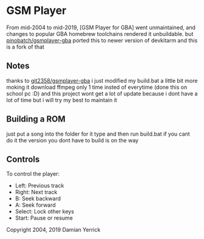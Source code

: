 GSM Player
==========

From mid-2004 to mid-2019, [GSM Player for GBA] went unmaintained,
and changes to popular GBA homebrew toolchains rendered it
unbuildable. but [pinobatch/gsmplayer-gba](https://github.com/pinobatch/gsmplayer-gba) ported this to newer version of devkitarm
and this is a fork of that

Notes
--------------
thanks to [git2358/gsmplayer-gba](https://github.com/git2358/gsmplayer-gba) i just modified my build.bat a little bit more moking it download ffmpeg only 1 time insted of everytime (done this on school pc :D)
and this project wont get a lot of update because i dont have a lot of time but i will try my best to maintain it

Building a ROM
--------------
just put a song into the folder for it type and then run build.bat if you cant do it the version you dont have to build is on the way

Controls
--------
To control the player:

- Left: Previous track
- Right: Next track
- B: Seek backward
- A: Seek forward
- Select: Lock other keys
- Start: Pause or resume


Copyright 2004, 2019 Damian Yerrick
